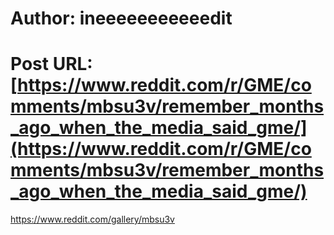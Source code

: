 # Author: ineeeeeeeeeeedit
# Post URL: [https://www.reddit.com/r/GME/comments/mbsu3v/remember_months_ago_when_the_media_said_gme/](https://www.reddit.com/r/GME/comments/mbsu3v/remember_months_ago_when_the_media_said_gme/)


https://www.reddit.com/gallery/mbsu3v
